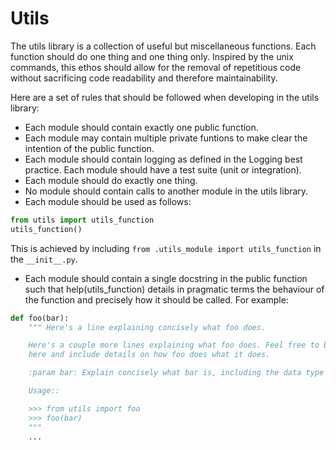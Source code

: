 # Utils

The utils library is a collection of useful but miscellaneous functions. Each function should do one thing and one thing only. Inspired by the unix commands, this ethos should allow for the removal of repetitious code without sacrificing code readability and therefore maintainability.

Here are a set of rules that should be followed when developing in the utils library:

* Each module should contain exactly one public function.
* Each module may contain multiple private funtions to make clear the intention of the public function.
* Each module should contain logging as defined in the Logging best practice.  Each module should have a test suite (unit or integration).
* Each module should do exactly one thing.
* No module should contain calls to another module in the utils library.
* Each module should be used as follows:
```python
from utils import utils_function
utils_function()
```
This is achieved by including ```from .utils_module import utils_function``` in the ```__init__.py```.
* Each module should contain a single docstring in the public function such that help(utils_function) details in pragmatic terms the behaviour of the function and precisely how it should be called. For example:
```python
def foo(bar):
    """ Here's a line explaining concisely what foo does.

    Here's a couple more lines explaining what foo does. Feel free to be a little more verbose 
    here and include details on how foo does what it does.

    :param bar: Explain concisely what bar is, including the data type if it isn't obvious.

    Usage::

    >>> from utils import foo
    >>> foo(bar)
    """
    ...
```
